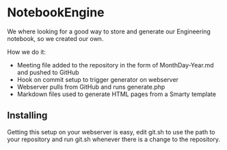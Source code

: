 NotebookEngine
=============

We where looking for a good way to store and generate our Engineering notebook, so we created our own.

How we do it:
* Meeting file added to the repository in the form of MonthDay-Year.md and pushed to GitHub
* Hook on commit setup to trigger generator on webserver
* Webserver pulls from GitHub and runs generate.php
* Markdown files used to generate HTML pages from a Smarty template

Installing
-------

Getting this setup on your webserver is easy, edit git.sh to use the path to your repository and run git.sh whenever there is a change to the repository.